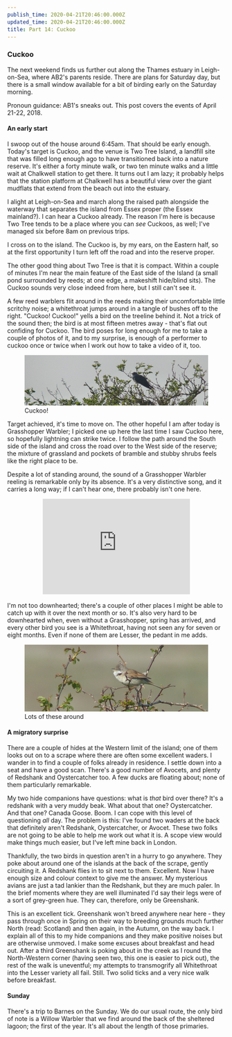 ```yaml
---
publish_time: 2020-04-21T20:46:00.000Z
updated_time: 2020-04-21T20:46:00.000Z
title: Part 14: Cuckoo
---
```


### Cuckoo

The next weekend finds us further out along the Thames estuary in
Leigh-on-Sea, where AB2's parents reside. There are plans for
Saturday day, but there is a small window available for a bit of
birding early on the Saturday morning.

Pronoun guidance: AB1's sneaks out. This post covers the events of April 
21-22, 2018.

#### An early start

I swoop out of the house around 6:45am. That should be early enough. Today's
target is Cuckoo, and the venue is Two Tree Island, a landfill site that was 
filled long enough ago to have transitioned back into a nature reserve. It's 
either a forty minute walk, or two ten minute walks and a little wait at 
Chalkwell station to get there. It turns out I am lazy; it probably helps 
that the station platform at Chalkwell has a beautiful view over the giant 
mudflats that extend from the beach out into the estuary.

I alight at Leigh-on-Sea and march along the raised path alongside the
waterway that separates the island from Essex proper (the Essex
mainland?). I can hear a Cuckoo already. The reason I'm here is
because Two Tree tends to be a place where you can _see_ Cuckoos, as
well; I've managed six before 8am on previous trips.
 
I cross on to the island. The Cuckoo is, by my ears, on the
Eastern half, so at the first opportunity I turn left off the
road and into the reserve proper.

The other good thing about Two Tree is that it is compact. Within a
couple of minutes I'm near the main feature of the East side of the
Island (a small pond surrounded by reeds; at one edge, a makeshift
hide/blind sits). The Cuckoo sounds very close indeed from here, but I
still can't see it. 

A few reed warblers flit around in the reeds making their
uncomfortable little scritchy noise; a whitethroat jumps around in a
tangle of bushes off to the right. "Cuckoo! Cuckoo!" yells a bird on
the treeline behind it. Not a trick of the sound then; the bird is at
most fifteen metres away - that's flat out confiding for Cuckoo. The
bird poses for long enough for me to take a couple of photos of it,
and to my surprise, is enough of a performer to cuckoo once or twice
when I work out how to take a video of it, too.

<figure class="figure">
  <img
    src="15-cuckoo.png"
    class="figure-img img-fluid rounded"
    alt="Cuckoo!"/>
  <figcaption class="figure-caption text-center">
    Cuckoo!
  </figcaption>
</figure>

Target achieved, it's time to move on. The other hopeful I am after
today is Grasshopper Warbler; I picked one up here the last time I saw
Cuckoo here, so hopefully lightning can strike twice. I follow the
path around the South side of the island and cross the road over to
the West side of the reserve; the mixture of grassland and pockets of
bramble and stubby shrubs feels like the right place to be.

Despite a lot of standing around, the sound of a Grasshopper Warbler
reeling is remarkable only by its absence. It's a very distinctive
song, and it carries a long way; if I can't hear one, there probably
isn't one here.

<div style="display: block; margin: 0 auto; text-align: center">
<iframe src='https://www.xeno-canto.org/312351/embed' scrolling='no' 
frameborder='0' width='340' height='220'></iframe>
</div>
  
I'm not too downhearted; there's a couple of other places I might be able to 
catch up with it over the next month or so. It's also very hard to be 
downhearted when, even without a Grasshopper, spring has arrived, and every 
other bird you see is a Whitethroat, having not seen any for seven or eight 
months. Even if none of them are Lesser, the pedant in me adds.

<figure class="figure">
  <img
    src="15-whitethroat.png"
    class="figure-img img-fluid rounded"
    alt="Lots of these around"/>
  <figcaption class="figure-caption text-center">
    Lots of these around
  </figcaption>
</figure>

#### A migratory surprise

There are a couple of hides at the Western limit of the island; one of
them looks out on to a scrape where there are often some excellent
waders. I wander in to find a couple of folks already in residence. I
settle down into a seat and have a good scan. There's a good number of
Avocets, and plenty of Redshank and Oystercatcher too. A few ducks are
floating about; none of them particularly remarkable.

My two hide companions have questions: what is _that_ bird over there?
It's a redshank with a very muddy beak. What about that one?
Oystercatcher. And that one? Canada Goose. Boom. I can cope with this level
of questioning _all_ day. The problem is this: I've found two waders at
the back that definitely aren't Redshank, Oystercatcher, or
Avocet. These two folks are not going to be able to help me work out
what it is. A scope view would make things much easier, but I've left
mine back in London.

Thankfully, the two birds in question aren't in a hurry to go
anywhere. They poke about around one of the islands at the back of the
scrape, gently circuiting it. A Redshank flies in to sit next to
them. Excellent. Now I have enough size and colour context to give me
the answer. My mysterious avians are just a tad lankier than the Redshank,
but they are much paler. In the brief moments where they are well
illuminated I'd say their legs were of a sort of grey-green hue. They
can, therefore, only be Greenshank. 

This is an excellent tick. Greenshank won't breed anywhere near here -
they pass through once in Spring on their way to breeding grounds much
further North (read: Scotland) and then again, in the Autumn, on the
way back. I explain all of this to my hide companions and they make
positive noises but are otherwise unmoved. I make some excuses about
breakfast and head out. After a third Greenshank is poking about in
the creek as I round the North-Western corner (having seen two, this
one is easier to pick out), the rest of the walk is uneventful; my
attempts to transmogrify all Whitethroat into the Lesser variety all
fail. Still. Two solid ticks and a very nice walk before breakfast.

#### Sunday

There's a trip to Barnes on the Sunday. We do our usual route, the only bird 
of note is a Willow Warbler that we find around the back of the sheltered 
lagoon; the first of the year. It's all about the length of those primaries.

